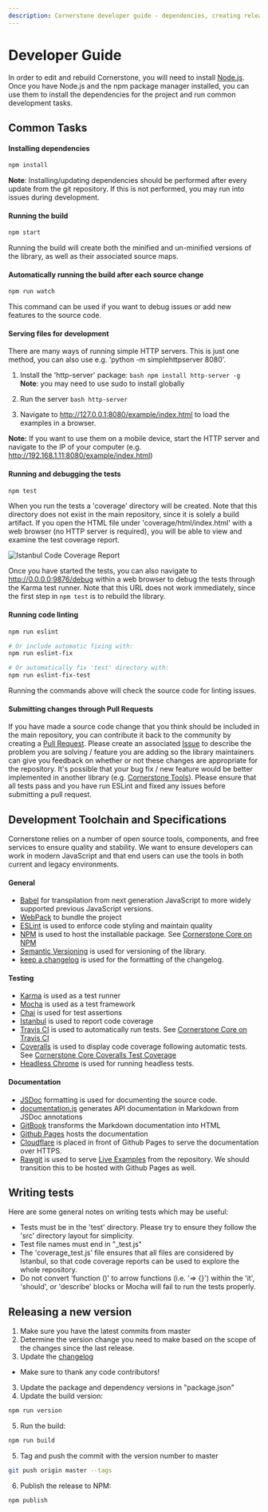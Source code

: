 ```yaml
---
description: Cornerstone developer guide - dependencies, creating releases
---
```


# Developer Guide
In order to edit and rebuild Cornerstone, you will need to install [Node.js](http://nodejs.org). Once you have Node.js and the npm package manager installed, you can use them to install the dependencies for the project and run common development tasks.

## Common Tasks
#### Installing dependencies
  ``` bash
  npm install
  ```
**Note**: Installing/updating dependencies should be performed after every update from the git repository. If this is not performed, you may run into issues during development.

#### Running the build
  ``` bash
  npm start
  ```
Running the build will create both the minified and un-minified versions of the library, as well as their associated source maps.

#### Automatically running the build after each source change
  ``` bash
  npm run watch
  ```
This command can be used if you want to debug issues or add new features to the source code.

#### Serving files for development
There are many ways of running simple HTTP servers. This is just one method, you can also use e.g. 'python -m simplehttpserver 8080'.
  1. Install the 'http-server' package:
    ``` bash
    npm install http-server -g
    ```
  **Note**: you may need to use sudo to install globally

  2. Run the server
    ``` bash
    http-server
    ```
  3. Navigate to http://127.0.0.1:8080/example/index.html to load the examples in a browser.

**Note:** If you want to use them on a mobile device, start the HTTP server and navigate to the IP of your computer (e.g. http://192.168.1.11:8080/example/index.html)

#### Running and debugging the tests
``` bash
npm test
```
When you run the tests a 'coverage' directory will be created. Note that this directory does not exist in the main repository, since it is solely a build artifact. If you open the HTML file under  'coverage/html/index.html' with a web browser (no HTTP server is required), you will be able to view and examine the test coverage report.

![Istanbul Code Coverage Report](../assets/img/istanbul-code-coverage.png)

Once you have started the tests, you can also navigate to http://0.0.0.0:9876/debug within a web browser to debug the tests through the Karma test runner. Note that this URL does not work immediately, since the first step in ```npm test``` is to rebuild the library.

#### Running code linting
``` bash
npm run eslint

# Or include automatic fixing with:
npm run eslint-fix

# Or automatically fix 'test' directory with:
npm run eslint-fix-test
```

Running the commands above will check the source code for linting issues.

#### Submitting changes through Pull Requests
If you have made a source code change that you think should be included in the main repository, you can contribute it back to the community by creating a [Pull Request](https://github.com/cornerstonejs/cornerstone/pulls). Please create an associated [Issue](https://github.com/cornerstonejs/cornerstone/issues) to describe the problem you are solving / feature you are adding so the library maintainers can give you feedback on whether or not these changes are appropriate for the repository. It's possible that your bug fix / new feature would be better implemented in another library (e.g. [Cornerstone Tools](https://github.com/chafey/cornerstoneTools/)). Please ensure that all tests pass and you have run ESLint and fixed any issues before submitting a pull request.

## Development Toolchain and Specifications
Cornerstone relies on a number of open source tools, components, and free services to ensure quality and stability. We want to ensure developers can work in modern JavaScript and that end users can use the tools in both current and legacy environments.

#### General
* [Babel](https://babeljs.io/) for transpilation from next generation JavaScript to more widely supported previous JavaScript versions.
* [WebPack](https://webpack.js.org/) to bundle the project
* [ESLint](https://eslint.org/) is used to enforce code styling and maintain quality
* [NPM](https://www.npmjs.com/) is used to host the installable package. See [Cornerstone Core on NPM](https://www.npmjs.com/package/cornerstone-core)
* [Semantic Versioning](https://semver.org/) is used for versioning of the library.
* [keep a changelog](https://keepachangelog.com) is used for the formatting of the changelog.

#### Testing
* [Karma](https://karma-runner.github.io/) is used as a test runner
* [Mocha](https://mochajs.org/) is used as a test framework
* [Chai](https://chaijs.com) is used for test assertions
* [Istanbul](https://istanbul.js.org/) is used to report code coverage
* [Travis CI](https://travis-ci.org/) is used to automatically run tests. See [Cornerstone Core on Travis CI](https://travis-ci.org/cornerstonejs/cornerstone)
* [Coveralls](https://coveralls.io/) is used to display code coverage following automatic tests. See [Cornerstone Core Coveralls Test Coverage](https://coveralls.io/github/cornerstonejs/cornerstone?branch=master)
* [Headless Chrome](https://github.com/GoogleChrome/puppeteer) is used for running headless tests.

#### Documentation
* [JSDoc](https://usejsdoc.org) formatting is used for documenting the source code.
* [documentation.js](https://documentation.js.org/) generates API documentation in Markdown from JSDoc annotations
* [GitBook](https://www.gitbook.com) transforms the Markdown documentation into HTML
* [Github Pages](https://pages.github.com/) hosts the documentation
* [Cloudflare](https://www.cloudflare.com/) is placed in front of Github Pages to serve the documentation over HTTPS.
* [Rawgit](https://rawgit.com/) is used to serve [Live Examples](https://rawgit.com/cornerstonejs/cornerstone/master/example/index.html) from the repository. We should transition this to be hosted with Github Pages as well.

## Writing tests
Here are some general notes on writing tests which may be useful:
* Tests must be in the 'test' directory. Please try to ensure they follow the 'src' directory layout for simplicity.
* Test file names must end in "\_test.js"
* The 'coverage_test.js' file ensures that all files are considered by Istanbul, so that code coverage reports can be used to explore the whole repository.
* Do not convert 'function ()' to arrow functions (i.e. '=> {}') within the 'it', 'should', or 'describe' blocks or Mocha will fail to run the tests properly.

## Releasing a new version
1. Make sure you have the latest commits from master
2. Determine the version change you need to make based on the scope of the changes since the last release.
3. Update the [changelog](https://github.com/cornerstonejs/cornerstone/blob/master/changelog.md)
  * Make sure to thank any code contributors!
3. Update the package and dependency versions in "package.json"
4. Update the build version:
  ``` bash
  npm run version
  ```
5. Run the build:
  ``` bash
  npm run build
  ```
5. Tag and push the commit with the version number to master
  ``` bash
  git push origin master --tags
  ```
6. Publish the release to NPM:
  ``` bash
  npm publish
  ```
